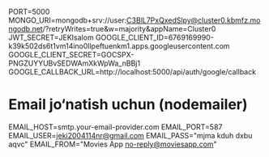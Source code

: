 
PORT=5000
MONGO_URI=mongodb+srv://user:C3BlL7PxQxedSlpy@cluster0.kbmfz.mongodb.net/?retryWrites=true&w=majority&appName=Cluster0
JWT_SECRET=JEKIsalom
GOOGLE_CLIENT_ID=6769169990-k39k502ds6t1vm14ino0llpeftuenkm1.apps.googleusercontent.com
GOOGLE_CLIENT_SECRET=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
GOOGLE_CALLBACK_URL=http://localhost:5000/api/auth/google/callback

# Email jo‘natish uchun (nodemailer)
EMAIL_HOST=smtp.your-email-provider.com
EMAIL_PORT=587
EMAIL_USER=jeki2004114nr@gmail.com
EMAIL_PASS="mjma kduh dxbu aqvc"
EMAIL_FROM="Movies App <no-reply@moviesapp.com>"